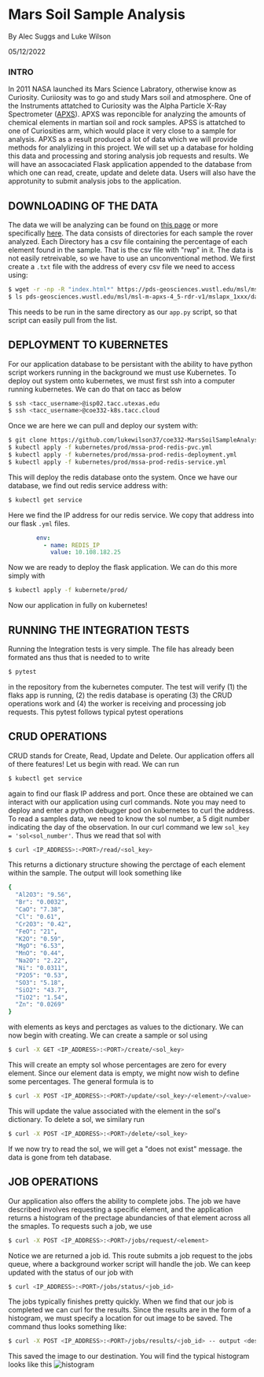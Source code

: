 # Mars Soil Sample Analysis

By Alec Suggs and Luke Wilson

05/12/2022

### INTRO

In 2011 NASA launched its Mars Science Labratory, otherwise know as Curiosity. Curiiosity was to go and study Mars soil and atmosphere.
One of the Instruments attatched to Curiosity was the Alpha Particle X-Ray Spectrometer ([APXS](https://mars.nasa.gov/msl/spacecraft/instruments/apxs/)). 
APXS was reponcible for analyzing the amounts of chemical elements in martian soil and rock samples. 
APSS is attatched to one of Curiosities arm, which would place it very close to a sample for analysis.
APXS as a result produced a lot of data which we will provide methods for analylizing in this project.
We will set up a database for holding this data and processing and storing analysis job requests and results.
We will have an assocaciated Flask application appended to the database from which one can read, create, update and delete data. 
Users will also have the approtunity to submit analysis jobs to the application.

## DOWNLOADING OF THE DATA

The data we will be analyzing can be found on [this page](https://pds-geosciences.wustl.edu/missions/msl/apxs.htm) or more specifically [here](https://pds-geosciences.wustl.edu/msl/msl-m-apxs-4_5-rdr-v1/mslapx_1xxx/data/). 
The data consists of directories for each sample the rover analyzed. 
Each Directory has a csv file containing the percentage of each element found in the sample. That is the csv file with "rwp" in it. 
The data is not easily retreivable, so we have to use an unconventional method. We first create a ```.txt``` file with the address of every csv file we need to access using:
```bash
$ wget -r -np -R "index.html*" https://pds-geosciences.wustl.edu/msl/msl-m-apxs-4_5-rdr-v1/mslapx_1xxx/data/
$ ls pds-geosciences.wustl.edu/msl/msl-m-apxs-4_5-rdr-v1/mslapx_1xxx/data/sol0*/*rwp*.csv > coe332-MarsSoilSampleAnalysis/initial_sol_list.txt 
```
This needs to be run in the same directory as our ```app.py``` script, so that script can easily pull from the list.

## DEPLOYMENT TO KUBERNETES

For our application database to be persistant with the ability to have python script workers running in the background we must use Kubernetes.
To deploy out system onto kubernetes, we must first ssh into a computer running kubernetes. We can do that on tacc as below
```bash
$ ssh <tacc_username>@isp02.tacc.utexas.edu
$ ssh <tacc_username>@coe332-k8s.tacc.cloud
```
Once we are here we can pull and deploy our system with:
```bash 
$ git clone https://github.com/lukewilson37/coe332-MarsSoilSampleAnalysis
$ kubectl apply -f kubernetes/prod/mssa-prod-redis-pvc.yml
$ kubectl apply -f kubernetes/prod/mssa-prod-redis-deployment.yml
$ kubectl apply -f kubernetes/prod/mssa-prod-redis-service.yml
```
This will deploy the redis database onto the system. Once we have our database, we find out redis service address with:
```bash
$ kubectl get service
```
Here we find the IP address for our redis service. We copy that address into our flask ```.yml``` files.
```yaml
		env:
          - name: REDIS_IP
            value: 10.108.182.25
```
Now we are ready to deploy the flask application. We can do this more simply with
```bash
$ kubectl apply -f kubernete/prod/
```
Now our application in fully on kubernetes!

## RUNNING THE INTEGRATION TESTS

Running the Integration tests is very simple. The file has already been formated ans thus that is needed to to write
```bash
$ pytest
```
in the repository from the kubernetes computer.
The test will verify (1) the flaks app is running, (2) the redis database is operating (3) the CRUD operations work and (4) the worker is receiving and processing job requests.
This pytest follows typical pytest operations

## CRUD OPERATIONS

CRUD stands for Create, Read, Update and Delete. Our application offers all of there features!
Let us begin with read. We can run 
```bash
$ kubectl get service
```
again to find our flask IP address and port. Once these are obtained we can interact with our application using curl commands.
Note you may need to deploy and enter a python debugger pod on kubernetes to curl the address.
To read a samples data, we need to know the sol number, a 5 digit number indicating the day of the observation.
In our curl command we lew ```sol_key = 'sol<sol_number'```. Thus we read that sol with
```bash
$ curl <IP_ADDRESS>:<PORT>/read/<sol_key>
```
This returns a dictionary structure showing the perctage of each element within the sample. The output will look something like
```bash
{
  "Al2O3": "9.56", 
  "Br": "0.0032", 
  "CaO": "7.38", 
  "Cl": "0.61", 
  "Cr2O3": "0.42", 
  "FeO": "21", 
  "K2O": "0.59", 
  "MgO": "6.53", 
  "MnO": "0.44", 
  "Na2O": "2.22", 
  "Ni": "0.0311", 
  "P2O5": "0.53", 
  "SO3": "5.18", 
  "SiO2": "43.7", 
  "TiO2": "1.54", 
  "Zn": "0.0269"
}
```
with elements as keys and perctages as values to the dictionary.
We can now begin with creating. We can create a sample or sol using
```bash
$ curl -X GET <IP_ADDRESS>:<PORT>/create/<sol_key>
```
This will create an empty sol whose percentages are zero for every element. 
Since our element data is empty, we might now wish to define some percentages. The general formula is to 
```bash
$ curl -X POST <IP_ADDRESS>:<PORT>/update/<sol_key>/<element>/<value>
```
This will update the value associated with the element in the sol's dictionary.
To delete a sol, we similary run
```bash
$ curl -X POST <IP_ADDRESS>:<PORT>/delete/<sol_key>
```
If we now try to read the sol, we will get a "does not exist" message. the data is gone from teh database.

## JOB OPERATIONS 

Our application also offers the ability to complete jobs. The job we have described involves requesting a specific element,
and the application returns a histogram of the prectage abundancies of that element across all the smaples.
To requests such a job, we use
```bash
$ curl -X POST <IP_ADDRESS>:<PORT>/jobs/request/<element>
```
Notice we are returned a job id. This route submits a job request to the jobs queue, where a background worker script will handle the job.
We can keep updated with the status of our job with
```bash
$ curl <IP_ADDRESS>:<PORT>/jobs/status/<job_id>
```
The jobs typically finishes pretty quickly. When we find that our job is completed we can curl for the results.
Since the results are in the form of a histogram, we must specify a location for out image to be saved. 
The command thus looks something like:
```bash
$ curl -X POST <IP_ADDRESS>:<PORT>/jobs/results/<job_id> -- output <destination>
```
This saved the image to our destination. You will find the typical histogram looks like this ![histogram](https://github.com/lukewilson37/coe332-MarsSoilSampleAnalysis/blob/main/test.png)





